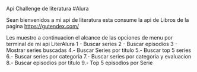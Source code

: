 Api Challenge de literatura
#Alura

Sean bienvenidos a mi api de literatura esta consume la api de Libros de la pagina https://gutendex.com/

Les muestro a continuacion el alcance de las opciones de menu por terminal de mi api LiterAlura
1 - Buscar series 
2 - Buscar episodios
3 - Mostrar series buscadas
4.- Buscar Series por titulo
5.- Buscar top 5 series
6.- Buscar series por categoria
7.- Buscar series por categoria y evaluacion
8.- Buscar episodios por titulo
9.- Top 5 episodios por Serie  
